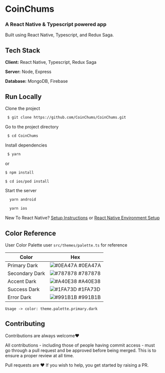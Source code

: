 # CoinChums

### A React Native & Typescript powered app

Built using React Native, Typescript, and Redux Saga.

## Tech Stack

**Client:** React Native, Typescript, Redux Saga

**Server:** Node, Express

**Database:** MongoDB, Firebase

## Run Locally

Clone the project

```bash
 $ git clone https://github.com/CoinChums/CoinChums.git
```

Go to the project directory

```bash
 $ cd CoinChums
```

Install dependencies

```bash
 $ yarn
```

or

```bash
$ npm install
```

```bash
$ cd ios/pod install
```

Start the server

```bash
  yarn android
```

```bash
  yarn ios
```

New To React Native? [Setup Instructions](SETUP.md)
or
[React Native Environment Setup](https://reactnative.dev/docs/environment-setup)

## Color Reference

User Color Palette user `src/themes/palette.ts` for reference

| Color          | Hex                                                              |
| -------------- | ---------------------------------------------------------------- |
| Primary Dark   | ![#0EA47A](https://via.placeholder.com/10/0EA47A?text=+) #0EA47A |
| Secondary Dark | ![#787878](https://via.placeholder.com/10/787878?text=+) #787878 |
| Accent Dark    | ![#A40E38](https://via.placeholder.com/10/A40E38?text=+) #A40E38 |
| Success Dark   | ![#1FA73D](https://via.placeholder.com/10/1FA73D?text=+) #1FA73D |
| Error Dark     | ![#991B1B](https://via.placeholder.com/10/991B1B?text=+) #991B1B |

```
Usage -> color: theme.palette.primary.dark
```

## Contributing

Contributions are always welcome❤️

All contributions - including those of people having commit access - must go through a pull request and be approved before being merged. This is to ensure a proper review at all time.

Pull requests are ❤️ If you wish to help, you get started by raising a PR.
